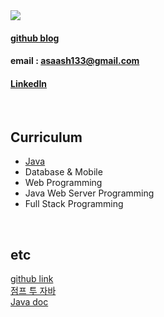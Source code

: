 <img src="https://user-images.githubusercontent.com/82145134/118646851-aeba3a00-b81b-11eb-8269-5e3a137bf236.png">


#### [github blog](https://shkim-123.github.io/)
#### email : asaash133@gmail.com
#### [LinkedIn](https://www.linkedin.com/in/sohee-kim-7674ab155/)

<br>

## Curriculum
- [Java](https://github.com/qkboo/lecture_fullstack2021/blob/master/01-Java/README.md)
- Database & Mobile
- Web Programming
- Java Web Server Programming 
- Full Stack Programming

<br>

## etc
[github link](https://github.com/qkboo/lecture_fullstack2021)  <br>
[점프 투 자바](https://wikidocs.net/book/31) <br>
[Java doc](https://docs.oracle.com/javase/10/docs/api/java/lang/Object.html) <br>

